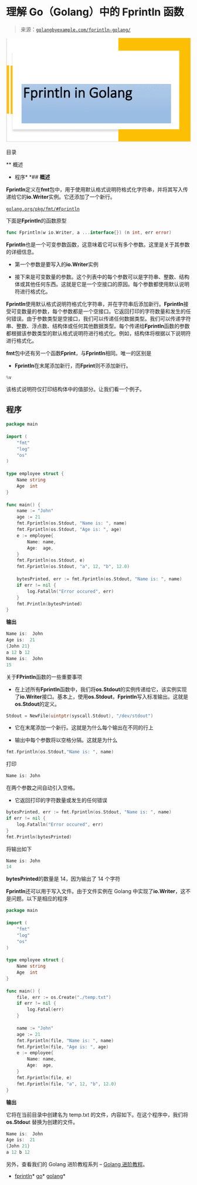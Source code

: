 <!--yml

分类：未分类

日期：2024-10-13 06:36:31

-->

# 理解 Go（Golang）中的 Fprintln 函数

> 来源：[`golangbyexample.com/fprintln-golang/`](https://golangbyexample.com/fprintln-golang/)

![fprintln 图像](img/3cd9912b7a0733f8200683fac3715644.png)

目录

**   概述

+   程序*  *## **概述**

**Fprintln**定义在**fmt**包中，用于使用默认格式说明符格式化字符串，并将其写入传递给它的**io.Writer**实例。它还添加了一个新行。

[`golang.org/pkg/fmt/#Fprintln`](https://golang.org/pkg/fmt/#Fprintln)

下面是**Fprintln**的函数原型

```go
func Fprintln(w io.Writer, a ...interface{}) (n int, err error)
```

**Fprintln**也是一个可变参数函数，这意味着它可以有多个参数。这里是关于其参数的详细信息。

+   第一个参数是要写入的**io.Writer**实例

+   接下来是可变数量的参数。这个列表中的每个参数可以是字符串、整数、结构体或其他任何东西。这就是它是一个空接口的原因。每个参数都使用默认说明符进行格式化。

**Fprintln**使用默认格式说明符格式化字符串，并在字符串后添加新行。**Fprintln**接受可变数量的参数，每个参数都是一个空接口。它返回打印的字符数量和发生的任何错误。由于参数类型是空接口，我们可以传递任何数据类型。我们可以传递字符串、整数、浮点数、结构体或任何其他数据类型。每个传递给**Fprintln**函数的参数都根据该参数类型的默认格式说明符进行格式化。例如，结构体将根据以下说明符进行格式化。

**fmt**包中还有另一个函数**Fprint**，与**Fprintln**相同。唯一的区别是

+   **Fprintln**在末尾添加新行，而**Fprint**则不添加新行。

```go
%v
```

该格式说明符仅打印结构体中的值部分。让我们看一个例子。

## **程序**

```go
package main

import (
	"fmt"
	"log"
	"os"
)

type employee struct {
	Name string
	Age  int
}

func main() {
	name := "John"
	age := 21
	fmt.Fprintln(os.Stdout, "Name is: ", name)
	fmt.Fprintln(os.Stdout, "Age is: ", age)
	e := employee{
		Name: name,
		Age:  age,
	}
	fmt.Fprintln(os.Stdout, e)
	fmt.Fprintln(os.Stdout, "a", 12, "b", 12.0)

	bytesPrinted, err := fmt.Fprintln(os.Stdout, "Name is: ", name)
	if err != nil {
		log.Fatalln("Error occured", err)
	}
	fmt.Println(bytesPrinted)
}
```

**输出**

```go
Name is:  John
Age is:  21
{John 21}
a 12 b 12
Name is:  John
15
```

关于**FPrintln**函数的一些重要事项

+   在上述所有**Fprintln**函数中，我们将**os.Stdout**的实例传递给它，该实例实现了**io.Writer**接口。基本上，使用**os.Stdout**，**Fprintln**写入标准输出。这就是**os.Stdout**的定义。

```go
Stdout = NewFile(uintptr(syscall.Stdout), "/dev/stdout")
```

+   它在末尾添加一个新行。这就是为什么每个输出在不同的行上

+   输出中每个参数将以空格分隔。这就是为什么

```go
fmt.Fprintln(os.Stdout,"Name is: ", name)
```

打印

```go
Name is: John
```

在两个参数之间自动引入空格。

+   它返回打印的字符数量或发生的任何错误

```go
bytesPrinted, err := fmt.Fprintln(os.Stdout, "Name is: ", name)
if err != nil {
    log.Fatalln("Error occured", err)
}
fmt.Println(bytesPrinted)
```

将输出如下

```go
Name is: John
14
```

**bytesPrinted**的数量是 14，因为输出了 14 个字符

**Fprintln**还可以用于写入文件。由于文件实例在 Golang 中实现了**io.Writer**，这不是问题。以下是相应的程序

```go
package main

import (
	"fmt"
	"log"
	"os"
)

type employee struct {
	Name string
	Age  int
}

func main() {
	file, err := os.Create("./temp.txt")
	if err != nil {
		log.Fatal(err)
	}

	name := "John"
	age := 21
	fmt.Fprintln(file, "Name is: ", name)
	fmt.Fprintln(file, "Age is: ", age)
	e := employee{
		Name: name,
		Age:  age,
	}
	fmt.Fprintln(file, e)
	fmt.Fprintln(file, "a", 12, "b", 12.0)
}
```

**输出**

它将在当前目录中创建名为 temp.txt 的文件，内容如下。在这个程序中，我们将**os.Stdou**t 替换为创建的文件。

```go
Name is:  John
Age is:  21
{John 21}
a 12 b 12
```

另外，查看我们的 Golang 进阶教程系列 – [Golang 进阶教程](https://golangbyexample.com/golang-comprehensive-tutorial/)。

+   [fprintln](https://golangbyexample.com/tag/fprintln/)*   [go](https://golangbyexample.com/tag/go/)*   [golang](https://golangbyexample.com/tag/golang/)*
